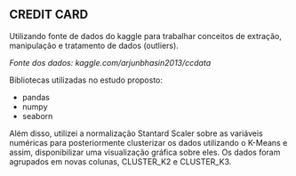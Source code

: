 ## CREDIT CARD

Utilizando  fonte de dados do kaggle para trabalhar conceitos de extração, manipulação e tratamento de dados (outliers). 

*_Fonte dos dados: kaggle.com/arjunbhasin2013/ccdata_*

Bibliotecas utilizadas no estudo proposto:
- pandas
- numpy
- seaborn



Além disso, utilizei a normalização Stantard Scaler sobre as variáveis numéricas para posteriormente clusterizar os dados utilizando o K-Means e assim, disponibilizar uma visualização gráfica sobre eles. Os dados foram agrupados em novas colunas, CLUSTER_K2 e CLUSTER_K3.

